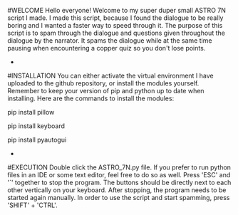 #WELCOME
Hello everyone! Welcome to my super duper small ASTRO 7N script I made. 
I made this script, because I found the dialogue to be really boring and I wanted a faster way to speed through it. 
The purpose of this script is to spam through the dialogue and questions given throughout the dialogue by the narrator. 
It spams the dialogue while at the same time pausing when encountering a copper quiz so you don't lose points. 

-

#INSTALLATION
You can either activate the virtual environment I have uploaded to the github repository, or install the modules yourself. 
Remember to keep your version of pip and python up to date when installing. 
Here are the commands to install the modules:

pip install pillow

pip install keyboard

pip install pyautogui

-

#EXECUTION
Double click the ASTRO_7N.py file. 
If you prefer to run python files in an IDE or some text editor, feel free to do so as well. 
Press 'ESC' and '`' together to stop the program.
The buttons should be directly next to each other vertically on your keyboard. 
After stopping, the program needs to be started again manually. 
In order to use the script and start spamming, press 'SHIFT' + 'CTRL'.
